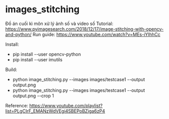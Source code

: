 # images_stitching
Đồ án cuối kì môn xử lý ảnh số và video số
Tutorial:
https://www.pyimagesearch.com/2018/12/17/image-stitching-with-opencv-and-python/
Run guide: 
https://www.youtube.com/watch?v=MEs-iYIhhCc

Install: 
- pip install --user opencv-python
- pip install --user imutils 

Build: 
- python image_stitching.py --images images/testcase1 --output output.png
- python image_stitching.py --images images/testcase1 --output output.png --crop 1

Reference:
https://www.youtube.com/playlist?list=PLgCIrF_EMANzWdVEgi4SBEPoBZjga6zP4

